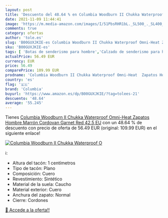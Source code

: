```yaml
---
layout: post
title: 'Descuento del 48.64 % en Columbia Woodburn II Chukka Waterproof O'
date: 2021-11-09 11:44:41
image: 'https://m.media-amazon.com/images/I/51PbsRHR1bL._SL500_._SL400_.jpg'
comments: true
category: ofertas
author: 'tole.es'
slug: 'B00GUXJKIE-es Columbia Woodburn II Chukka Waterproof Omni-Heat Zapatos...'
sku: 'B00GUXJKIE-es'
tags: [ 'Botas de senderismo para hombre','Calzado de senderismo para hombre','Calzado deportivo para hombre','Zapatillas y calzado deportivo para hombre','Zapatos','Zapatos para hombre','Zapatos y complementos','columbia','zapatos', ]
actualPrice: 56.49 EUR
currency: EUR
price: 56.49
comparePrice: 109.99 EUR
prodname: 'Columbia Woodburn II Chukka Waterproof Omni-Heat  Zapatos Hombre  Marrón  Cordovan  Garnet Red   42.5 EU'
country: 'es'
flag: '🇪🇸'
brand: 'Columbia'
buyurl: 'https://www.amazon.es/dp/B00GUXJKIE/?tag=tolees-21'
descuento: '48.64'
average: '55.245'
---
```


Tienes [Columbia Woodburn II Chukka Waterproof Omni-Heat  Zapatos Hombre  Marrón  Cordovan  Garnet Red   42.5 EU](https://www.amazon.es/dp/B00GUXJKIE/?tag=tolees-21) con un 48.64 % de descuento con precio de oferta de 56.49 EUR (original: 109.99 EUR) en el siguiente enlace!

[![Columbia Woodburn II Chukka Waterproof O](https://m.media-amazon.com/images/I/51PbsRHR1bL._SL500_._SL400_.jpg)](https://www.amazon.es/dp/B00GUXJKIE/?tag=tolees-21)

ℹ️:

- Altura del tacón: 1 centímetros
- Tipo de tacón: Plano
- Composición: Cuero
- Revestimiento: Sintético
- Material de la suela: Caucho
- Material exterior: Cuero
- Anchura del zapato: Normal
- Cierre: Cordones

[🛒 Accede a la oferta!!](https://www.amazon.es/dp/B00GUXJKIE/?tag=tolees-21)
